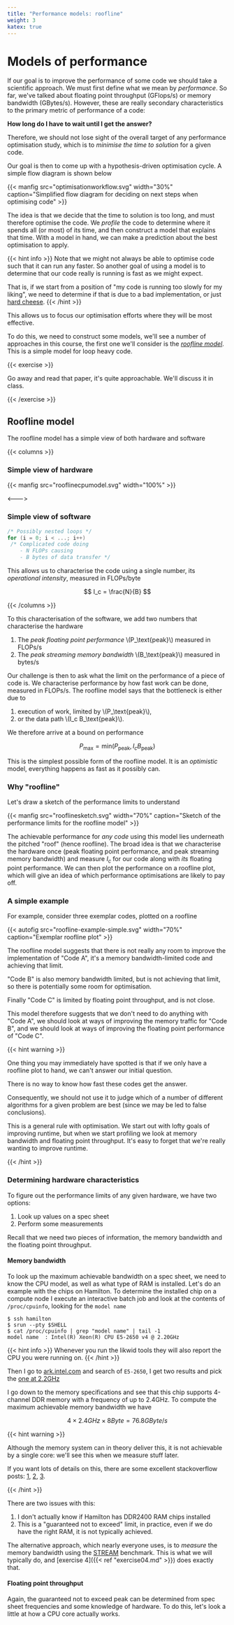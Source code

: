 ```yaml
---
title: "Performance models: roofline"
weight: 3
katex: true
---
```


# Models of performance

If our goal is to improve the performance of some code we should take
a scientific approach. We must first define what we mean by
_performance_. So far, we've talked about floating point throughput
(GFlops/s) or memory bandwidth (GBytes/s). However, these are really
secondary characteristics to the primary metric of performance of a
code:

**How long do I have to wait until I get the answer?**

Therefore, we should not lose sight of the overall target of any
performance optimisation study, which is to _minimise the time to
solution_ for a given code.

Our goal is then to come up with a hypothesis-driven optimisation
cycle. A simple flow diagram is shown below

{{< manfig src="optimisationworkflow.svg"
    width="30%"
    caption="Simplified flow diagram for deciding on next steps when optimising code" >}}

The idea is that we decide that the time to solution is too long, and
must therefore optimise the code. We _profile_ the code to determine
where it spends all (or most) of its time, and then construct a model
that explains that time. With a model in hand, we can make a
prediction about the best optimisation to apply. 

{{< hint info >}}
Note that we might not always be able to optimise code such that it
can run any faster. So another goal of using a model is to determine
that our code really is running is fast as we might expect.

That is, if we start from a position of "my code is running too slowly
for my liking", we need to determine if that is due to a bad
implementation, or just [hard
cheese](https://dictionary.cambridge.org/dictionary/english/hard-tough-cheese).
{{< /hint >}}

This allows us to focus our optimisation efforts where they will be
most effective.

To do this, we need to construct some models, we'll see a number of
approaches in this course, the first one we'll consider is the
[_roofline model_](https://doi.org/10.1145/1498765.1498785). This is a
simple model for loop heavy code.

{{< exercise >}}

Go away and read that paper, it's quite approachable. We'll discuss it
in class.

{{< /exercise >}}

## Roofline model

The roofline model has a simple view of both hardware and software

{{< columns >}}

### Simple view of hardware

{{< manfig src="rooflinecpumodel.svg"
    width="100%" >}}

<--->

### Simple view of software

```c
/* Possibly nested loops */
for (i = 0; i < ...; i++)
 /* Complicated code doing
    - N FLOPs causing
    - B bytes of data transfer */
```

This allows us to characterise the code using a single number, its
_operational intensity_, measured in FLOPs/byte

$$
I_c = \frac{N}{B}
$$

{{< /columns >}}

To this characterisation of the software, we add two numbers that
characterise the hardware

1. The _peak floating point performance_ \\(P_\text{peak}\\) measured
   in FLOPs/s
1. The _peak streaming memory bandwidth_ \\(B_\text{peak}\\) measured
   in bytes/s
   
Our challenge is then to ask what the limit on the performance of a
piece of code is. We characterise performance by how fast work can be
done, measured in FLOPs/s. The roofline model says that the bottleneck
is either due to

1. execution of work, limited by \\(P_\text{peak}\\),
1. or the data path \\(I_c B_\text{peak}\\).

We therefore arrive at a bound on performance

$$
P_\text{max} = \text{min}(P_\text{peak}, I_c B_\text{peak})
$$

This is the simplest possible form of the roofline model. It is an
_optimistic_ model, everything happens as fast as it possibly can.

### Why "roofline"

Let's draw a sketch of the performance limits to understand

{{< manfig src="rooflinesketch.svg"
    width="70%"
    caption="Sketch of the performance limits for the roofline model" >}}

The achievable performance for _any code_ using this model lies
underneath the pitched "roof" (hence roofline). The broad idea is that
we characterise the hardware once (peak floating point performance,
and peak streaming memory bandwidth) and measure $I_c$ for our code
along with _its_ floating point performance. We can then plot the
performance on a roofline plot, which will give an idea of which
performance optimisations are likely to pay off.

### A simple example

For example, consider three exemplar codes, plotted on a roofline

{{< autofig src="roofline-example-simple.svg"
    width="70%"
    caption="Exemplar roofline plot" >}}
    
The roofline model suggests that there is not really any room to
improve the implementation of "Code A", it's a memory
bandwidth-limited code and achieving that limit.

"Code B" is also memory bandwidth limited, but is not achieving that
limit, so there is potentially some room for optimisation.

Finally "Code C" is limited by floating point throughput, and is not
close.

This model therefore suggests that we don't need to do anything with
"Code A", we should look at ways of improving the memory traffic for
"Code B", and we should look at ways of improving the floating point
performance of "Code C".

{{< hint warning >}}

One thing you may immediately have spotted is that if we only have a
roofline plot to hand, we can't answer our initial question.

There is no way to know how fast these codes get the answer.

Consequently, we should not use it to judge which of a number of
different algorithms for a given problem are best (since we may be led
to false conclusions).

This is a general rule with optimisation. We start out with lofty goals
of improving runtime, but when we start profiling we look at memory
bandwidth and floating point throughput. It's easy to forget that
we're really wanting to improve runtime.

{{< /hint >}}

### Determining hardware characteristics

To figure out the performance limits of any given hardware, we have
two options:

1. Look up values on a spec sheet
2. Perform some measurements

Recall that we need two pieces of information, the memory bandwidth
and the floating point throughput.

#### Memory bandwidth

To look up the maximum achievable bandwidth on a spec sheet, we need
to know the CPU model, as well as what type of RAM is installed. Let's
do an example with the chips on Hamilton. To determine the installed
chip on a compute node I execute an interactive batch job and look at
the contents of `/proc/cpuinfo`, looking for the `model name`

```
$ ssh hamilton
$ srun --pty $SHELL
$ cat /proc/cpuinfo | grep "model name" | tail -1
model name	: Intel(R) Xeon(R) CPU E5-2650 v4 @ 2.20GHz
```

{{< hint info >}}
Whenever you run the likwid tools they will also report the CPU you
were running on.
{{< /hint >}}

Then I go to [ark.intel.com](https://ark.intel.com) and search of
`E5-2650`, I get two results and pick the [one at
2.2GHz](https://ark.intel.com/content/www/us/en/ark/products/91767/intel-xeon-processor-e5-2650-v4-30m-cache-2-20-ghz.html)

I go down to the memory specifications and see that this chip supports
4-channel DDR memory with a frequency of up to 2.4GHz. To compute the
maximum achievable memory bandwidth we have

$$
4 \times 2.4GHz \times 8Byte = 76.8GByte/s
$$

{{< hint warning >}}

Although the memory system can in theory deliver this, it is not
achievable by a single core: we'll see this when we measure stuff
later.

If you want lots of details on this, there are some excellent
stackoverflow posts: [1](https://stackoverflow.com/a/47787231),
[2](https://stackoverflow.com/a/47714514),
[3](https://stackoverflow.com/a/43574756).

{{< /hint >}}

There are two issues with this:

1. I don't actually know if Hamilton has DDR2400 RAM chips installed
2. This is a "guaranteed not to exceed" limit, in practice, even if we
   do have the right RAM, it is not typically achieved.
   
The alternative approach, which nearly everyone uses, is to _measure_
the memory bandwidth using the
[STREAM](https://www.cs.virginia.edu/stream/) benchmark. This is what
we will typically do, and [exercise 4]({{< ref "exercise04.md" >}})
does exactly that.

#### Floating point throughput

Again, the guaranteed not to exceed peak can be determined from spec
sheet frequencies and some knowledge of hardware. To do this, let's
look a little at how a CPU core actually works.
